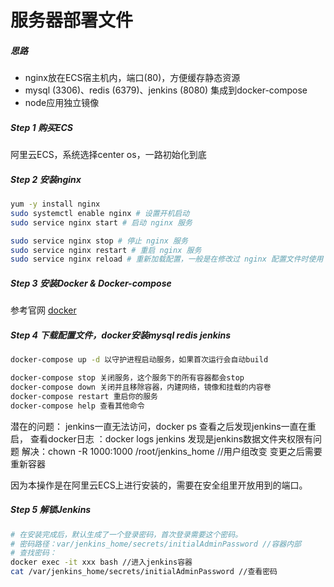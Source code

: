 # 服务器部署文件

##### 思路
- nginx放在ECS宿主机内，端口(80)，方便缓存静态资源
- mysql (3306)、redis (6379)、jenkins (8080) 集成到docker-compose 
- node应用独立镜像

##### Step 1 购买ECS

阿里云ECS，系统选择center os，一路初始化到底

##### Step 2 安装nginx

```Bash
yum -y install nginx
sudo systemctl enable nginx # 设置开机启动 
sudo service nginx start # 启动 nginx 服务

sudo service nginx stop # 停止 nginx 服务
sudo service nginx restart # 重启 nginx 服务
sudo service nginx reload # 重新加载配置，一般是在修改过 nginx 配置文件时使用
```

##### Step 3 安装Docker & Docker-compose

参考官网 [docker](https://docs.docker.com/engine/install/centos/#install-using-the-repository)

##### Step 4 下载配置文件，docker安装mysql redis jenkins

```Bash
docker-compose up -d 以守护进程启动服务，如果首次运行会自动build

docker-compose stop 关闭服务，这个服务下的所有容器都会stop
docker-compose down 关闭并且移除容器，内建网络，镜像和挂载的内容卷
docker-compose restart 重启你的服务
docker-compose help 查看其他命令
```

潜在的问题： 
jenkins一直无法访问，docker ps 查看之后发现jenkins一直在重启，
查看docker日志 ：docker logs jenkins 发现是jenkins数据文件夹权限有问题
解决：chown -R 1000:1000 /root/jenkins_home //用户组改变
变更之后需要重新容器

因为本操作是在阿里云ECS上进行安装的，需要在安全组里开放用到的端口。

##### Step 5 解锁Jenkins

```Bash
# 在安装完成后，默认生成了一个登录密码，首次登录需要这个密码。
# 密码路径：var/jenkins_home/secrets/initialAdminPassword //容器内部
# 查找密码：
docker exec -it xxx bash //进入jenkins容器
cat /var/jenkins_home/secrets/initialAdminPassword //查看密码
```
